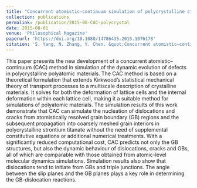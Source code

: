 ```yaml
---
title: "Concurrent atomistic–continuum simulation of polycrystalline strontium titanate’ mechanical properties"
collection: publications
permalink: /publication/2015-08-CAC-polycrystal
date: 2015-08-01
venue: 'Philosophical Magazine'
paperurl: 'https://doi.org/10.1080/14786435.2015.1076178'
citation: 'S. Yang, N. Zhang, Y. Chen. &quot;Concurrent atomistic–continuum simulation of polycrystalline strontium titanate. &quot; <i>Philosophical Magazine</i>. 2015: 95(24), 2697-2716.'
---
```


This paper presents the new development of a concurrent atomistic–continuum (CAC) method in simulation of the dynamic evolution of defects in polycrystalline polyatomic materials. The CAC method is based on a theoretical formulation that extends Kirkwood’s statistical mechanical theory of transport processes to a multiscale description of crystalline materials. It solves for both the deformation of lattice cells and the internal deformation within each lattice cell, making it a suitable method for simulations of polyatomic materials. The simulation results of this work demonstrate that CAC can simulate the nucleation of dislocations and cracks from atomistically resolved grain boundary (GB) regions and the subsequent propagation into coarsely meshed grain interiors in polycrystalline strontium titanate without the need of supplemental constitutive equations or additional numerical treatments. With a significantly reduced computational cost, CAC predicts not only the GB structures, but also the dynamic behaviour of dislocations, cracks and GBs, all of which are comparable with those obtained from atomic-level molecular dynamics simulations. Simulation results also show that dislocations tend to initiate from GBs and triple junctions. The angle between the slip planes and the GB planes plays a key role in determining the GB-dislocation reactions.


